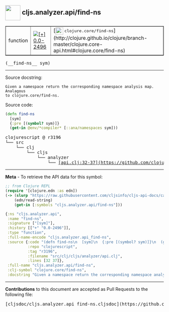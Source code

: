 ## <img width="48px" valign="middle" src="http://i.imgur.com/Hi20huC.png"> cljs.analyzer.api/find-ns

 <table border="1">
<tr>

<td>function</td>
<td><a href="https://github.com/cljsinfo/cljs-api-docs/tree/0.0-2496"><img valign="middle" alt="[+] 0.0-2496" src="https://img.shields.io/badge/+-0.0--2496-lightgrey.svg"></a> </td>
<td>
[<img height="24px" valign="middle" src="http://i.imgur.com/1GjPKvB.png"> <samp>clojure.core/find-ns</samp>](http://clojure.github.io/clojure/branch-master/clojure.core-api.html#clojure.core/find-ns)
</td>
</tr>
</table>

 <samp>
(__find-ns__ sym)<br>
</samp>

---




Source docstring:

```
Given a namespace return the corresponding namespace analysis map. Analagous
to clojure.core/find-ns.
```

Source code:

```clj
(defn find-ns
  [sym]
  {:pre [(symbol? sym)]}
  (get-in @env/*compiler* [::ana/namespaces sym]))
```

 <pre>
clojurescript @ r3196
└── src
    └── clj
        └── cljs
            └── analyzer
                └── <ins>[api.clj:32-37](https://github.com/clojure/clojurescript/blob/r3196/src/clj/cljs/analyzer/api.clj#L32-L37)</ins>
</pre>


---

__Meta__ - To retrieve the API data for this symbol:

```clj
;; from Clojure REPL
(require '[clojure.edn :as edn])
(-> (slurp "https://raw.githubusercontent.com/cljsinfo/cljs-api-docs/catalog/cljs-api.edn")
    (edn/read-string)
    (get-in [:symbols "cljs.analyzer.api/find-ns"]))
```

```clj
{:ns "cljs.analyzer.api",
 :name "find-ns",
 :signature ["[sym]"],
 :history [["+" "0.0-2496"]],
 :type "function",
 :full-name-encode "cljs.analyzer.api_find-ns",
 :source {:code "(defn find-ns\n  [sym]\n  {:pre [(symbol? sym)]}\n  (get-in @env/*compiler* [::ana/namespaces sym]))",
          :repo "clojurescript",
          :tag "r3196",
          :filename "src/clj/cljs/analyzer/api.clj",
          :lines [32 37]},
 :full-name "cljs.analyzer.api/find-ns",
 :clj-symbol "clojure.core/find-ns",
 :docstring "Given a namespace return the corresponding namespace analysis map. Analagous\nto clojure.core/find-ns."}

```

---

__Contributions__ to this document are accepted as Pull Requests to the following file:

 <pre>
[cljsdoc/cljs.analyzer.api_find-ns.cljsdoc](https://github.com/cljsinfo/cljs-api-docs/blob/master/cljsdoc/cljs.analyzer.api_find-ns.cljsdoc)
</pre>

